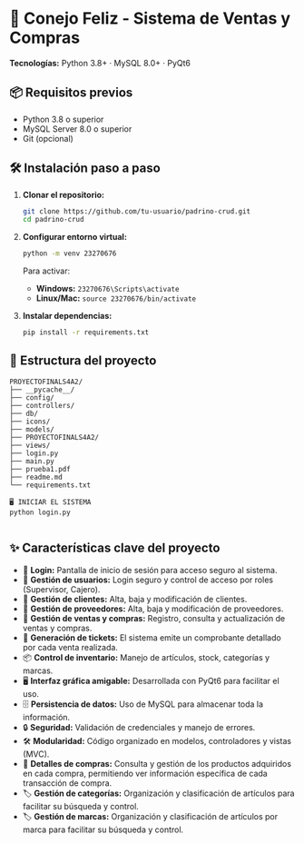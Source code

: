 # 🐇 Conejo Feliz - Sistema de Ventas y Compras

**Tecnologías:** Python 3.8+ · MySQL 8.0+ · PyQt6

## 📦 Requisitos previos

- Python 3.8 o superior
- MySQL Server 8.0 o superior
- Git (opcional)

## 🛠️ Instalación paso a paso

1. **Clonar el repositorio:**

   ```bash
   git clone https://github.com/tu-usuario/padrino-crud.git
   cd padrino-crud
   ```

2. **Configurar entorno virtual:**

   ```bash
   python -m venv 23270676
   ```

   Para activar:

   - **Windows:** `23270676\Scripts\activate`
   - **Linux/Mac:** `source 23270676/bin/activate`

3. **Instalar dependencias:**

   ```bash
   pip install -r requirements.txt
   ```

## 📄 Estructura del proyecto

```
PROYECTOFINALS4A2/
├── __pycache__/
├── config/
├── controllers/
├── db/
├── icons/
├── models/
├── PROYECTOFINALS4A2/
├── views/
├── login.py
├── main.py
├── prueba1.pdf
├── readme.md
└── requirements.txt

🖥️ INICIAR EL SISTEMA
python login.py


```

## ✨ Características clave del proyecto

- 🔑 **Login:** Pantalla de inicio de sesión para acceso seguro al sistema.
- 👤 **Gestión de usuarios:** Login seguro y control de acceso por roles (Supervisor, Cajero).
- 👥 **Gestión de clientes:** Alta, baja y modificación de clientes.
- 🏢 **Gestión de proveedores:** Alta, baja y modificación de proveedores.
- 🛒 **Gestión de ventas y compras:** Registro, consulta y actualización de ventas y compras.
- 🧾 **Generación de tickets:** El sistema emite un comprobante detallado por cada venta realizada.
- 📦 **Control de inventario:** Manejo de artículos, stock, categorías y marcas.
- 🖥️ **Interfaz gráfica amigable:** Desarrollada con PyQt6 para facilitar el uso.
- 🗄️ **Persistencia de datos:** Uso de MySQL para almacenar toda la información.
- 🔒 **Seguridad:** Validación de credenciales y manejo de errores.
- 🛠️ **Modularidad:** Código organizado en modelos, controladores y vistas (MVC).
- 📑 **Detalles de compras:** Consulta y gestión de los productos adquiridos en cada compra, permitiendo ver información específica de cada transacción de compra.
- 🏷️ **Gestión de categorías:** Organización y clasificación de artículos para facilitar su búsqueda y control.
- 🏷️ **Gestión de marcas:** Organización y clasificación de artículos por marca para facilitar su búsqueda y control.